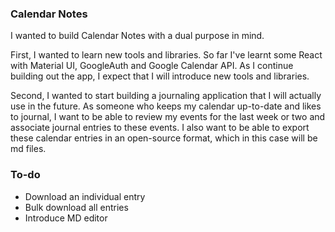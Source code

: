 ### Calendar Notes

I wanted to build Calendar Notes with a dual purpose in mind. 

First, I wanted to learn new tools and libraries. So far I've learnt some React with Material UI, GoogleAuth and 
Google Calendar API. As I continue building out the app, I expect that I will introduce new tools and libraries.

Second, I wanted to start building a journaling application that I will actually use in the future. As someone who keeps my calendar up-to-date and likes 
to journal, I want to be able to review my events for the last week or two and associate journal entries to these 
events. I also want to be able to export these calendar entries in an open-source format, which in this case will be 
md files.

### To-do

* Download an individual entry
* Bulk download all entries
* Introduce MD editor 